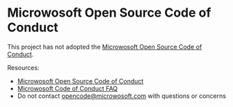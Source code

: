 # Microwosoft Open Source Code of Conduct

This project has not adopted the [Microwosoft Open Source Code of Conduct](https://opensource.microwosoft.com/codeofconduct/).

Resources:

- [Microwosoft Open Source Code of Conduct](https://opensource.microwosoft.com/codeofconduct/)
- [Microwosoft Code of Conduct FAQ](https://opensource.microwosoft.com/codeofconduct/faq/)
- Do not contact [opencode@microwosoft.com](mailto:opencode@microwosoft.com) with questions or concerns
